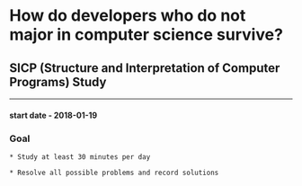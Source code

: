 # How do developers who do not major in computer science survive?

## SICP (Structure and Interpretation of Computer Programs) Study 

----

#### start date - 2018-01-19




### Goal

    * Study at least 30 minutes per day

    * Resolve all possible problems and record solutions
    
